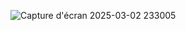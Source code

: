 ![Capture d'écran 2025-03-02 233005](https://github.com/user-attachments/assets/7919cf17-ffba-45e0-8c6b-763153b17727)

